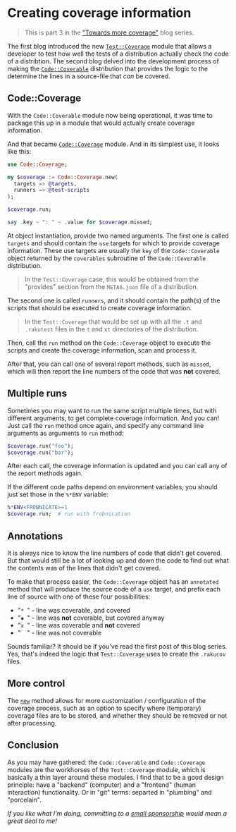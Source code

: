 # Creating coverage information

> This is part 3 in the ["Towards more coverage"](https://dev.to/lizmat/series/30086) blog series.

The first blog introduced the new [`Test::Coverage`](https://raku.land/zef:lizmat/Test::Coverage) module that allows a developer to test how well the tests of a distribution actually check the code of a distribtion.  The second blog delved into the development process of making the [`Code::Coverable`](https://raku.land/zef:lizmat/Code::Coverable) distribution that provides the logic to the determine the lines in a source-file that *can* be covered.

## Code::Coverage
With the `Code::Coverable` module now being operational, it was time to package this up in a module that would actually create coverage information.

And that became [`Code::Coverage`](https://raku.land/zef:lizmat/Code::Coverage) module.  And in its simplest use, it looks like this:
```raku
use Code::Coverage;

my $coverage := Code::Coverage.new(
  targets => @targets,
  runners => @test-scripts
);

$coverage.run;

say .key ~ ": " ~ .value for $coverage.missed;
```
At object instantiation, provide two named arguments.  The first one is called `targets` and should contain the `use` targets for which to provide coverage information.  These use targets are usually the `key` of the `Code::Coverable` object returned by the `coverables` subroutine of the `Code::Coverable` distribution.

> In the `Test::Coverage` case, this would be obtained from the "provides" section from the `META6.json` file of a distribution.

The second one is called `runners`, and it should contain the path(s) of the scripts that should be executed to create coverage information.

> In the `Test::Coverage` that would be set up with all the `.t` and `.rakutest` files in the `t` and `xt` directories of the distribution.

Then, call the `run` method on the `Code::Coverage` object to execute the scripts and create the coverage information, scan and process it.

After that, you can call one of several report methods, such as `missed`, which will then report the line numbers of the code that was **not** covered.

## Multiple runs

Sometimes you may want to run the same script multiple times, but with different arguments, to get complete coverage information.  And you can!  Just call the `run` method once again, and specify any command line arguments as arguments to `run` method:
```raku
$coverage.run("foo");
$coverage.run("bar");
```
After each call, the coverage information is updated and you can call any of the report methods again.

If the different code paths depend on environment variables, you should just set those in the `%*ENV` variable:
```raku
%*ENV<FROBNICATE>=1
$coverage.run;  # run with frobnication
```

## Annotations

It is always nice to know the line numbers of code that didn't get covered.  But that would still be a lot of looking up and down the code to find out what the contents was of the lines that didn't get covered.

To make that process easier, the `Code::Coverage` object has an `annotated` method that will produce the source code of a `use` target, and prefix each line of source with one of these four possibilities:

- "`* `" - line was coverable, and covered
- "`✱ `" - line was **not** coverable, but covered anyway
- "`x `" - line was coverable and **not** covered
- "`  `" - line was not coverable

Sounds familiar?  It should be if you've read the first post of this blog series.  Yes, that's indeed the logic that `Test::Coverage` uses to create the `.rakucov` files.

## More control

The [`new`](https://raku.land/zef:lizmat/Code::Coverage#new) method allows for more customization / configuration of the coverage process, such as an option to specify where (temporary) coverage files are to be stored, and whether they should be removed or not after processing.

## Conclusion

As you may have gathered: the `Code::Coverable` and `Code::Coverage` modules are the workhorses of the `Test::Coverage` module, which is basically a thin layer around these modules.  I find that to be a good design principle: have a "backend" (computer) and a "frontend" (human interaction) functionality.  Or in "git" terms: separted in "plumbing" and "porcelain".

*If you like what I'm doing, committing to a [small sponsorship](https://github.com/sponsors/lizmat/) would mean a great deal to me!*
